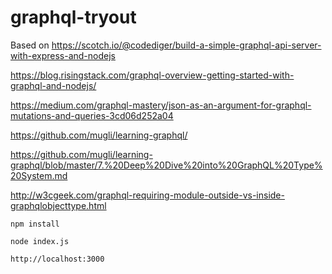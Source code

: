 # graphql-tryout

Based on
https://scotch.io/@codediger/build-a-simple-graphql-api-server-with-express-and-nodejs

https://blog.risingstack.com/graphql-overview-getting-started-with-graphql-and-nodejs/

https://medium.com/graphql-mastery/json-as-an-argument-for-graphql-mutations-and-queries-3cd06d252a04

https://github.com/mugli/learning-graphql/

https://github.com/mugli/learning-graphql/blob/master/7.%20Deep%20Dive%20into%20GraphQL%20Type%20System.md

http://w3cgeek.com/graphql-requiring-module-outside-vs-inside-graphqlobjecttype.html

`npm install`

`node index.js`

`http://localhost:3000`
